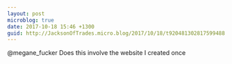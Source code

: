 ```yaml
---
layout: post
microblog: true
date: 2017-10-18 15:46 +1300
guid: http://JacksonOfTrades.micro.blog/2017/10/18/t920481302817599488.html
---
```

@megane_fucker Does this involve the website I created once
